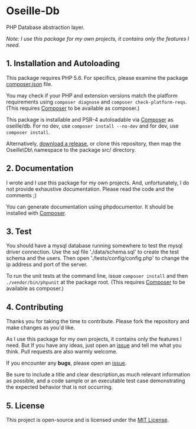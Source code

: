 # Oseille-Db

PHP Database abstraction layer.

*Note: I use this package for my own projects, it contains only the features I need.*

## 1. Installation and Autoloading

This package requires PHP 5.6. For specifics, please examine the package [composer.json](https://github.com/oseille/Db/blob/master/composer.json) file.

You may check if your PHP and extension versions match the platform requirements using `composer diagnose` and `composer check-platform-reqs`. (This requires [Composer](https://getcomposer.org/) to be available as composer.)

This package is installable and PSR-4 autoloadable via [Composer](https://getcomposer.org/) as oseille/db. For no dev, use `composer install --no-dev` and for dev, use `composer install`.

Alternatively, [download a release](https://github.com/oseille/Db/releases), or clone this repository, then map the Oseille\Db\ namespace to the package src/ directory.

## 2. Documentation

I wrote and I use this package for my own projects. And, unfortunately, I do not provide exhaustive documentation. Please read the code and the comments ;)

You can generate documentation using phpdocumentor. It should be installed with [Composer](https://getcomposer.org/).

## 3. Test

You should have a mysql database running somewhere to test the mysql driver connection. Use the sql file './data/schema.sql' to create the test schema and the users. Then open './tests/config/config.php' to change the ip address and port of the server.

To run the unit tests at the command line, issue `composer install` and then `./vendor/bin/phpunit` at the package root. (This requires [Composer](https://getcomposer.org/) to be available as composer.)

## 4. Contributing

Thanks you for taking the time to contribute. Please fork the repository and make changes as you'd like.

As I use this package for my own projects, it contains only the features I need. But If you have any ideas, just open an [issue](https://github.com/oseille/Db/issues/new) and tell me what you think. Pull requests are also warmly welcome.

If you encounter any **bugs**, please open an [issue](https://github.com/oseille/Db/issues/new).

Be sure to include a title and clear description,as much relevant information as possible, and a code sample or an executable test case demonstrating the expected behavior that is not occurring.

## 5. License

This project is open-source and is licensed under the [MIT License](https://github.com/oseille/Db/blob/master/LICENSE).
